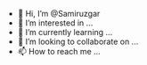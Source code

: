 - 👋 Hi, I’m @Samiruzgar
- 👀 I’m interested in ...
- 🌱 I’m currently learning ...
- 💞️ I’m looking to collaborate on ...
- 📫 How to reach me ...

<!---
Samiruzgar/Samiruzgar is a ✨ special ✨ repository because its `README.md` (this file) appears on your GitHub profile.
You can click the Preview link to take a look at your changes.
--->
